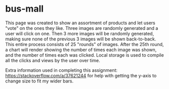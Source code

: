 # bus-mall

This page was created to show an assortment of products and let users "vote" on the ones they like.
Three images are randomly generated and a user will click on one.
Then 3 more images will be randomly generated, making sure none of the previous 3 images will be shown back-to-back.
This entire process consists of 25 "rounds" of images.
After the 25th round, a chart will render showing the number of times each image was shown, and the number of times each was clicked.
Local storage is used to compile all the clicks and views by the user over time.

Extra information used in completing this assignment:
<https://stackoverflow.com/a/37621244> for help with getting the y-axis to change size to fit my wider bars.
